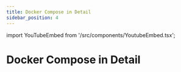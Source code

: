```yaml
---
title: Docker Compose in Detail
sidebar_position: 4
---
```


import YouTubeEmbed from '/src/components/YoutubeEmbed.tsx';

# Docker Compose in Detail

<YouTubeEmbed videoId="YgWRR3L1Lgwc" />


